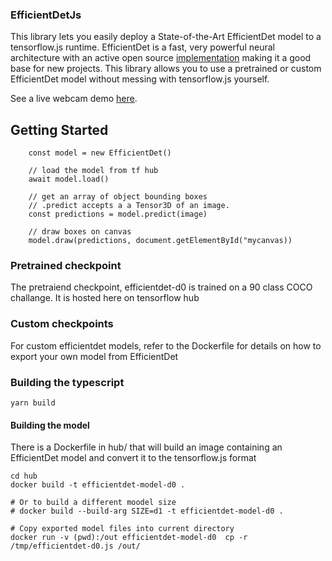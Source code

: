 ### EfficientDetJs

This library lets you easily deploy a State-of-the-Art EfficientDet model to a tensorflow.js runtime. EfficientDet is a fast, very powerful neural architecture with an active open source [implementation](https://github.com/google/automl) making it a good base for new projects. This library allows you to use a pretrained or custom EfficientDet model without messing with tensorflow.js yourself.

See a live webcam demo [here]().

## Getting Started


        const model = new EfficientDet()

        // load the model from tf hub
        await model.load()

        // get an array of object bounding boxes
        // .predict accepts a a Tensor3D of an image.
        const predictions = model.predict(image)

        // draw boxes on canvas
        model.draw(predictions, document.getElementById("mycanvas))

### Pretrained checkpoint

The pretraiend checkpoint, efficientdet-d0 is trained on a 90 class COCO challange. It is hosted here on tensorflow hub

### Custom checkpoints

For custom efficientdet models, refer to the Dockerfile for details on how to export your own model from EfficientDet

###  Building the typescript

    yarn build

#### Building the model

There is a Dockerfile in hub/ that will build an image containing an EfficientDet model and convert it to the tensorflow.js format

    cd hub
    docker build -t efficientdet-model-d0 .
    
    # Or to build a different moodel size
    # docker build --build-arg SIZE=d1 -t efficientdet-model-d0 .

    # Copy exported model files into current directory
    docker run -v (pwd):/out efficientdet-model-d0  cp -r /tmp/efficientdet-d0.js /out/
